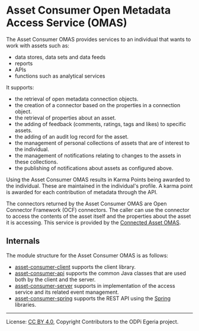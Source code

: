 <!-- SPDX-License-Identifier: CC-BY-4.0 -->
<!-- Copyright Contributors to the ODPi Egeria project. -->

# Asset Consumer Open Metadata Access Service (OMAS)

The Asset Consumer OMAS provides services to an individual that wants to work
with assets such as:

* data stores, data sets and data feeds
* reports
* APIs
* functions such as analytical services

It supports:

* the retrieval of open metadata connection objects.
* the creation of a connector based on the properties in a connection object.
* the retrieval of properties about an asset.
* the adding of feedback (comments, ratings, tags and likes) to specific assets.
* the adding of an audit log record for the asset.
* the management of personal collections of assets that are of interest to the individual.
* the management of notifications relating to changes to the assets in these collections.
* the publishing of notifications about assets as configured above.

Using the Asset Consumer OMAS results in Karma Points being awarded
to the individual.  These are maintained in the individual's profile.
A karma point is awarded for each contribution of metadata
through the API.

The connectors returned by the Asset Consumer OMAS are Open Connector
Framework (OCF) connectors.  The caller can use the connector to access
the contents of the asset itself and the properties about the
asset it is accessing.   This service is provided by the
[Connected Asset OMAS](../connected-asset/README.md).

## Internals

The module structure for the Asset Consumer OMAS is as follows:

* [asset-consumer-client](asset-consumer-client) supports the client library.
* [asset-consumer-api](asset-consumer-api) supports the common Java classes that are used both by the client and the server.
* [asset-consumer-server](asset-consumer-server) supports in implementation of the access service and its related event management.
* [asset-consumer-spring](asset-consumer-spring) supports the REST API using the [Spring](../../../developer-resources/Spring.md) libraries.


----
License: [CC BY 4.0](https://creativecommons.org/licenses/by/4.0/),
Copyright Contributors to the ODPi Egeria project.

